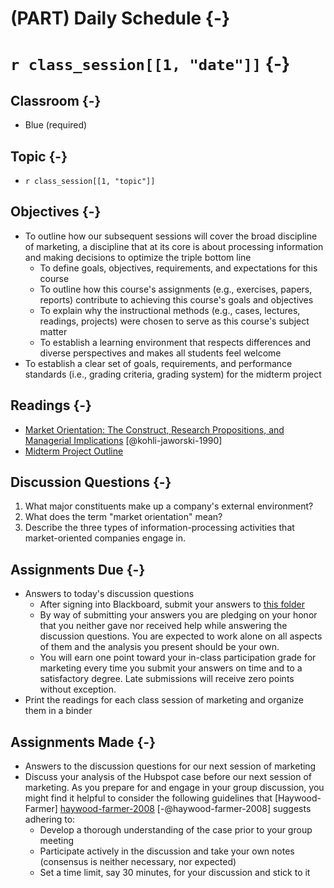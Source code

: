 # (PART) Daily Schedule {-}

# `r class_session[[1, "date"]]` {-}

## Classroom {-}

- Blue (required)

## Topic {-}

- `r class_session[[1, "topic"]]`

## Objectives {-}

- To outline how our subsequent sessions will cover the broad discipline of
marketing, a discipline that at its core is about processing information and
making decisions to optimize the triple bottom line  
    - To define goals, objectives, requirements, and expectations for this
    course  
    - To outline how this course's assignments (e.g., exercises, papers,
    reports) contribute to achieving this course's goals and objectives  
    - To explain why the instructional methods (e.g., cases, lectures, readings, 
    projects) were chosen to serve as this course's subject matter  
    - To establish a learning environment that respects differences and diverse
    perspectives and makes all students feel welcome  
- To establish a clear set of goals, requirements, and performance standards 
(i.e., grading criteria, grading system) for the midterm project  

## Readings {-}

- [Market Orientation: The Construct, Research Propositions, and Managerial
Implications][kohli-jaworski-1990] [@kohli-jaworski-1990]  
- [Midterm Project Outline][]

## Discussion Questions {-}

1. What major constituents make up a company's external environment?  
2. What does the term "market orientation" mean?  
3. Describe the three types of information-processing activities that
market-oriented companies engage in.  

## Assignments Due {-}

- Answers to today's discussion questions  
    - After signing into Blackboard, submit your answers to [this
    folder][discussion-questions-submission]  
    - By way of submitting your answers you are pledging on your honor that you
    neither gave nor received help while answering the discussion questions. You
    are expected to work alone on all aspects of them and the analysis you
    present should be your own.  
    - You will earn one point toward your in-class participation grade for
    marketing every time you submit your answers on time and to a satisfactory
    degree. Late submissions will receive zero points without exception.  
- Print the readings for each class session of marketing and organize them in a
binder  

## Assignments Made {-}

- Answers to the discussion questions for our next session of marketing  
- Discuss your analysis of the Hubspot case before our next session of
marketing. As you prepare for and engage in your group discussion, you might
find it helpful to consider the following guidelines that [Haywood-Farmer]
[haywood-farmer-2008] [-@haywood-farmer-2008] suggests adhering to:  
    + Develop a thorough understanding of the case prior to your group meeting  
    + Participate actively in the discussion and take your own notes (consensus
    is neither necessary, nor expected)
    + Set a time limit, say 30 minutes, for your discussion and stick to it

[discussion-questions-submission]: https://blackboard.comm.virginia.edu/webapps/assignment/uploadAssignment?course_id=_3248_1&content_id=_171344_1
[haywood-farmer-2008]: https://www.iveycases.com/media/16122/intro-note-to-case-method.pdf
[kohli-jaworski-1990]: http://proxy01.its.virginia.edu/login?url=http://search.ebscohost.com/login.aspx?direct=true&db=bth&AN=9602205182&site=ehost-live&scope=site
[Midterm Project Outline]: https://boichuk.commerce.virginia.edu/the-juice-laundry.html